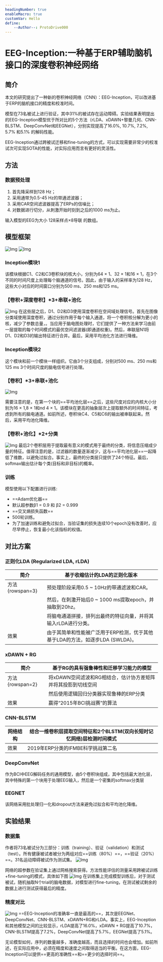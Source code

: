 ```yaml
---
headingNumber: true
enableMacro: true
customVar: Hello
define:
    --Author--: ProtoDrive000
---
```

# EEG-Inception:一种基于ERP辅助脑机接口的深度卷积神经网络
## 简介
本文的研究提出了一种新的卷积神经网络（CNN）：EEG-Inception，可以改进基于ERP的脑机接口的精度和校准时间。

模型在73名被试上进行验证，其中31%的被试存在运动障碍。实验结果表明提出的EEG-Inception模型优于所对比的5个方法（rLDA、xDAWN+黎曼几何、CNN-BLSTM、DeepConvNet和EEGNet），分别实现提高了16.0%, 10.7%, 7.2%, 5.7% 和5.1% 的解码性能。

EEG-Inception通过跨被试迁移和fine-tuning的方式，可以实现需要非常少的校准试次可实现SOTA的性能，对实际应用而言有更好的灵活性。


## 方法
### 数据预处理
1. 首先降采样到128 Hz；
2. 采用通带为0.5-45 Hz的带通滤波器；
3. 采用CAR空间滤波器提高了ERPs的信噪比；
4. 对数据进行切分，从刺激开始时刻到之后的1000 ms为止。

输入模型的EEG为大小 128采样点×8导联 的数组。

## 模型框架
![Img](https://imgpool.protodrive.xyz/img/yank-note-picgo-img-20220801002717.png)
![Img](https://imgpool.protodrive.xyz/img/yank-note-picgo-img-20220801003127.png)

### Inception模块1
该模块根据C1、C2和C3卷积块的核大小，分别为64 × 1、32 × 1和16 × 1，在3个不同的时间尺度上处理每个脑通道的信号。因此，由于输入的采样率为128 Hz，这些大小对应的时间窗口分别为500 ms、250 ms和125 ms。


### 【卷积+深度卷积】*3+串联+池化
![Img](https://imgpool.protodrive.xyz/img/yank-note-picgo-img-20220801004441.png)
在这些层之后，D1、D2和D3使用深度卷积在空间域处理信号。首先在图像分类域使用深度卷积，通过分别作用于每个输入通道，将一个卷积核分解为更小的核，减少了参数总量，。当应用于脑电图处理时，它们提供了一种方法来学习由前一层提取的每个时间模式的最优空间滤波器(即通道权重)。然后，串联层N1将D1、D2和D3的输出特征进行合并。最后，采用平均池化方法进行降维。

### Inception模块2
这个模块和前一个模块一样组织。它由3个分支组成，分别对500 ms、250 ms和125 ms 3个时间尺度的脑电信号进行处理。

### 【卷积】*3+串联+池化
![Img](https://imgpool.protodrive.xyz/img/yank-note-picgo-img-20220801004632.png)

需要注意的是，在第一个块的==平均池化层==之后，这些尺度对应的内核大小分别为16 × 1,8 × 1和nd 4 × 1。该模块在更高的抽象层次上提取额外的时间特征，考虑到所有的脑电通道。如前所述，卷积块C4、C5和C6的输出被串联起来。然后，采用平均池化降维。
### 【卷积+池化】*2+分类
![Img](https://imgpool.protodrive.xyz/img/yank-note-picgo-img-20220801004718.png)
最后2个卷积层用于提取最有意义的模式用于最终的分类，将信息压缩成少量的特征。值得注意的是，过滤器的数量逐渐减少，这与==平均池化层==一起降低了维数，以避免过拟合。事实上，最终的分类层只提供了24个特征。最后，softmax输出估计每个类(目标和非目标)的概率。
### 训练
模型使用以下配置进行训练:
- ==Adam优化器==
- 默认超参数β1 = 0.9 和 β2 = 0.999
- ==交叉熵损失函数==
- 500轮训练。
- 为了加速训练和避免过拟合，当验证集的损失连续10个epoch没有改善时，应尽早停止，恢复最小化该指标的权值。

## 对比方案
### 正则化LDA (Regularized LDA, rLDA)
|简介|基于收缩估计的LDA的正则化版本|
|--|--|
|方法{rowspan=3}|预处理阶段采用0.5 ~ 10Hz的带通滤波和CAR。|
||然后，在刺激开始后0 ~ 1000 ms提取epoch，并抽取到20hz。|
||将脑电通道拼接，排列出最终的特征向量，并将其输入rLDA进行分类。|
|效果|由于其简单和性能被广泛用于ERP检测，优于其他基于LDA的方法，如逐步LDA (SWLDA)。|
### xDAWN + RG
|简介|基于RG的具有强鲁棒性和迁移学习能力的模型|
|--|--|
|方法{rowspan=2}|将xDAWN空间滤波和RG相结合，估计协方差矩阵并将其投影到切线空间|
||然后使用逻辑回归分类器实现鲁棒的ERP分类|
|效果|赢得“2015年BCI挑战赛”的算法|
### CNN-BLSTM

|网络结构|结合一维卷积层提取空间特征和2个BLSTM(双向长短时记忆网络)层检测时间模式|
|--|--|
|效果|2019年ERP分类的IFMBE科学挑战第二名|
### DeepConvNet
作为BCI中EEG解码任务的通用模型，由5个卷积块组成，其中包括最大池化层，其中特殊的第一个块用于处理EEG输入，然后是一个密集的softmax分类层
### EEGNET
该网络采用批处理归一化和dropout方法来避免过拟合和平均池化降维。

## 实验结果
### 数据集
作者将73名被试分为三部分：训练（training）、验证（validation）和测试（test）。所有健康被试者被分为两组对应==训练（80%）==，==验证（20%）==。31名运动障碍被试作为测试集。
![Img](https://imgpool.protodrive.xyz/img/yank-note-picgo-img-20220801010338.png)

网络的超参数在验证集上通过网格搜索获得。方法性能评估的测量采用跨被试训练+fine-tuning的模式，具体如下图
![Img](https://imgpool.protodrive.xyz/img/yank-note-picgo-img-20220801010441.png)
在训练集上完成模型训练后，对于测试被试，随机抽取N个trial的脑电数据，对模型进行fine-tuning，在测试被试剩余的数据上进行测试获得最后的精度。
### 精度对比
![Img](https://imgpool.protodrive.xyz/img/yank-note-picgo-img-20220801014436.png)
==EEG-Inception的准确率一直是最高的==，其次是EEGNet、DeepConvNet、CNN-BLSTM、xDAWN+RG和rLDA。事实上，EEG-Inception和其他模型之间的比较显示，rLDA提高了16.0%，xDAWN + RG提高了10.7%，CNN-BLSTM提高了7.2%，DeepConvNet提高了5.7%，EEGNet提高了5.1%。


无论模型如何，序列的数量越多，准确度越高，而且选择的时间也会增加。如前所述，在实际应用中，必须在精度和速度之间取得适当的平衡。在这方面，EEG-Inception可以提供==更高的准确性==和==更少的选择时间==。